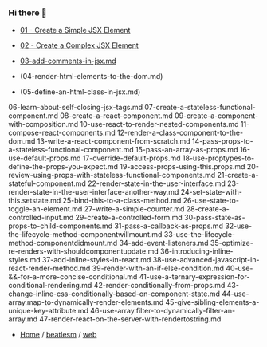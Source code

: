 ### Hi there 👋

-   [01 - Create a Simple JSX Element](01-create-a-simple-jsx-element.md)
-   [02 - Create a Complex JSX Element](02-create-a-complex-jsx-element.md)
-   [03-add-comments-in-jsx.md](03-add-comments-in-jsx.md)

-   (04-render-html-elements-to-the-dom.md)
-   (05-define-an-html-class-in-jsx.md)

06-learn-about-self-closing-jsx-tags.md
07-create-a-stateless-functional-component.md
08-create-a-react-component.md
09-create-a-component-with-composition.md
10-use-react-to-render-nested-components.md
11-compose-react-components.md
12-render-a-class-component-to-the-dom.md
13-write-a-react-component-from-scratch.md
14-pass-props-to-a-stateless-functional-component.md
15-pass-an-array-as-props.md
16-use-default-props.md
17-override-default-props.md
18-use-proptypes-to-define-the-props-you-expect.md
19-access-props-using-this.props.md
20-review-using-props-with-stateless-functional-components.md
21-create-a-stateful-component.md
22-render-state-in-the-user-interface.md
23-render-state-in-the-user-interface-another-way.md
24-set-state-with-this.setstate.md
25-bind-this-to-a-class-method.md
26-use-state-to-toggle-an-element.md
27-write-a-simple-counter.md
28-create-a-controlled-input.md
29-create-a-controlled-form.md
30-pass-state-as-props-to-child-components.md
31-pass-a-callback-as-props.md
32-use-the-lifecycle-method-componentwillmount.md
33-use-the-lifecycle-method-componentdidmount.md
34-add-event-listeners.md
35-optimize-re-renders-with-shouldcomponentupdate.md
36-introducing-inline-styles.md
37-add-inline-styles-in-react.md
38-use-advanced-javascript-in-react-render-method.md
39-render-with-an-if-else-condition.md
40-use-&&-for-a-more-concise-conditional.md
41-use-a-ternary-expression-for-conditional-rendering.md
42-render-conditionally-from-props.md
43-change-inline-css-conditionally-based-on-component-state.md
44-use-array.map-to-dynamically-render-elements.md
45-give-sibling-elements-a-unique-key-attribute.md
46-use-array.filter-to-dynamically-filter-an-array.md
47-render-react-on-the-server-with-rendertostring.md


- [Home](https://github.com/beatlesm) / [beatlesm](https://github.com/beatlesm/beatlesm) /  [web](https://github.com/beatlesm/web)